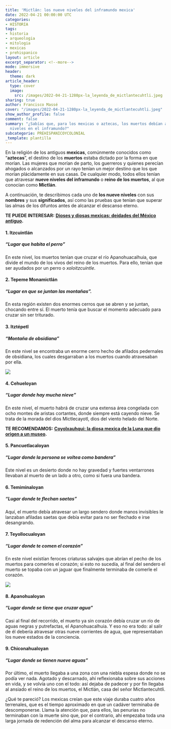 ```yaml
---
title: 'Mictlán: los nueve niveles del inframundo mexica'
date: 2022-04-21 00:00:00 UTC
categories:
- HISTORIA
tags:
- historia
- arqueologia
- mitologia
- mexicas
- prehispanico
layout: article
excerpt_separator: <!--more-->
mode: immersive
header:
  theme: dark
article_header:
  type: cover
  image:
    src: /images/2022-04-21-1280px-la_leyenda_de_mictlantecuhtli.jpeg
sharing: true
author: Francisco Massé
cover: "/images/2022-04-21-1280px-la_leyenda_de_mictlantecuhtli.jpeg"
show_author_profile: false
comment: false
summary: "¿Sabías que, para los mexicas o aztecas, los muertos debían atravesar nueve
  niveles en el inframundo?"
subcategorie: PREHISPANICOYCOLONIAL
_template: plantilla
---
```







En la religión de los antiguos **mexicas**, comúnmente conocidos como “**aztecas**”, el destino de los **muertos** estaba dictado por la forma en que morían. Las mujeres que morían de parto, los guerreros y quienes perecían ahogados o alcanzados por un rayo tenían un mejor destino que los que morían plácidamente en sus casas. De cualquier modo, todos ellos tenían que atravesar **nueve niveles del inframundo** o **reino de los muertos**, al que conocían como **Mictlán**.

A continuación, te describimos cada uno de **los nueve niveles** con sus **nombres** y sus **significados**, así como las pruebas que tenían que superar las almas de los difuntos antes de alcanzar el descanso eterno.

**TE PUEDE INTERESAR:** [**Dioses y diosas mexicas: deidades del México antiguo**](https://blog.tonoysumariachi.com/historia/2022/10/04/dioses-y-diosas-mexicas-deidades-del-mexico-antiguo.html)**.**

#### 1. Itzcuintlán

##### “Lugar que habita el perro”

En este nivel, los muertos tenían que cruzar el río Apanohuacalhuia, que divide el mundo de los vivos del reino de los muertos. Para ello, tenían que ser ayudados por un perro o _xoloitzcuintle_.

#### 2. Tepeme Monamictlán

##### “Lugar en que se juntan las montañas”.

En esta región existen dos enormes cerros que se abren y se juntan, chocando entre sí. El muerto tenía que buscar el momento adecuado para cruzar sin ser triturado.

#### 3. Itztépetl

##### “Montaña de obsidiana”

En este nivel se encontraba un enorme cerro hecho de afilados pedernales de obsidiana, los cuales desgarraban a los muertos cuando atravesaban por ella.

![](https://upload.wikimedia.org/wikipedia/commons/f/fb/CodexBorgia.jpg)

#### 4. Cehueloyan

##### “Lugar donde hay mucha nieve”

En este nivel, el muerto habrá de cruzar una extensa área congelada con ocho montes de aristas cortantes, donde siempre está cayendo nieve. Se trata de la morada del dios Mictlecayotl, dios del viento helado del Norte.

**TE RECOMENDAMOS:** [**Coyolxauhqui: la diosa mexica de la Luna que dio origen a un museo**](https://blog.tonoysumariachi.com/historia/2022/08/17/coyolxauhqui-la-diosa-mexica-de-la-luna-que-dio-origen-a-un-museo.html)**.**

#### 5. Pancuetlacaloyan

##### “Lugar donde la persona se voltea como bandera”

Este nivel es un desierto donde no hay gravedad y fuertes ventarrones llevaban al muerto de un lado a otro, como si fuera una bandera.

#### 6. Temiminaloyan

##### “Lugar donde te flechan saetas”

Aquí, el muerto debía atravesar un largo sendero donde manos invisibles le lanzaban afiladas saetas que debía evitar para no ser flechado e irse desangrando.

#### 7. Teyollocualoyan

##### “Lugar donde te comen el corazón”

En este nivel existían feroces criaturas salvajes que abrían el pecho de los muertos para comerles el corazón; si esto no sucedía, al final del sendero el muerto se topaba con un jaguar que finalmente terminaba de comerle el corazón.

![](https://upload.wikimedia.org/wikipedia/commons/4/46/9infiernos.png)

#### 8. Apanohualoyan

##### “Lugar donde se tiene que cruzar agua”

Casi al final del recorrido, el muerto ya sin corazón debía cruzar un río de aguas negras y putrefactas, el Apanohuacalhuia. Y eso no era todo: al salir de él debería atravesar otras nueve corrientes de agua, que representaban los nueve estados de la conciencia.

#### 9. Chiconahualoyan

##### “Lugar donde se tienen nueve aguas”

Por último, el muerto llegaba a una zona con una niebla espesa donde no se podía ver nada. Agotado y descarnado, ahí reflexionaba sobre sus acciones en vida, y se volvía uno con el todo: así dejaba de padecer y por fin llegaba al ansiado el reino de los muertos, el Mictlán, casa del señor Mictlantecuhtli.

¿Qué te pareció? Los mexicas creían que este viaje duraba cuatro años terrenales, que es el tiempo aproximado en que un cadáver terminaba de descomponerse. Llama la atención que, para ellos, las penurias no terminaban con la muerte sino que, por el contrario, ahí empezaba toda una larga jornada de redención del alma para alcanzar el descanso eterno.
